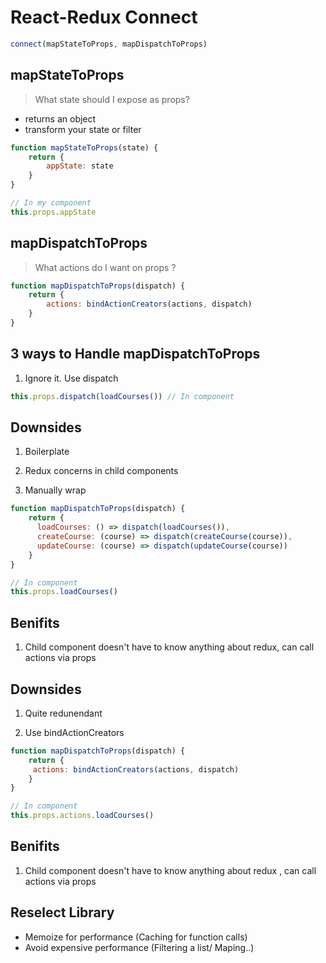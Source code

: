 # React-Redux Connect

```javascript
connect(mapStateToProps, mapDispatchToProps)
```

## mapStateToProps
> What state should I expose as props?
- returns an object
- transform your state or filter

```javascript
function mapStateToProps(state) {
    return {
        appState: state
    }
}

// In my component 
this.props.appState
```

## mapDispatchToProps
> What actions do I want on props ?

```javascript
function mapDispatchToProps(dispatch) {
    return {
        actions: bindActionCreators(actions, dispatch)
    }
}

```

## 3 ways to Handle mapDispatchToProps

1. Ignore it. Use dispatch
```javascript
this.props.dispatch(loadCourses()) // In component
```

## Downsides
1. Boilerplate
2. Redux concerns in child components


2. Manually wrap
```javascript
function mapDispatchToProps(dispatch) {
    return {
      loadCourses: () => dispatch(loadCourses()),
      createCourse: (course) => dispatch(createCourse(course)),
      updateCourse: (course) => dispatch(updateCourse(course))
    }
}

// In component
this.props.loadCourses()
```
## Benifits
1. Child component doesn't have to know anything about redux, can call actions via props

## Downsides
1. Quite redunendant


3. Use bindActionCreators
```javascript
function mapDispatchToProps(dispatch) {
    return {
     actions: bindActionCreators(actions, dispatch)
    }
}

// In component
this.props.actions.loadCourses()
```
## Benifits
1. Child component doesn't have to know anything about redux , can call actions via props











## Reselect Library
* Memoize for performance (Caching for function calls)
* Avoid expensive performance (Filtering a list/ Maping..)
